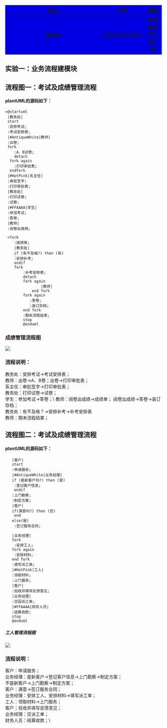 
<table>
<tr>
    <th width=100%, bgcolor=withe >姓名</th>
    <th width=40%, bgcolor=withe>学号</th>
    <th width="50%", bgcolor=withe>班级</th>
  </tr>
  <tr>
      <th width=100%, bgcolor=withe >陈松华</th>
      <th width=40%, bgcolor=withe>201510315203</th>
      <th width="40%", bgcolor=withe>2015级软件工程1班</th>
    </tr>
</table>

实验一：业务流程建模块
--
流程图一：考试及成绩管理流程
-

#### plantUML的源码如下：
```
>@startuml
 |教务处|
 start
 :安排考试;
 :考试安排表;
 |#AntiqueWhite|教师|
 :出卷;
 fork
    :A、B试卷;
    detach
  fork again
    :打印审批表;
  endfork
 |#HotPink|系主任|
 :审批签字;
 :打印审批表;
 |教务处|
 :打印试卷;
 :试卷;
 |#FFAAAA|学生|
 :参加考试;
 :答卷;
 |教师|
 :阅卷出成绩;

 >fork
    :成绩单;
    |教务处|
    if (有不及格?) then (有)
 	:安排补考;
 	endif
 	fork
 		:补考安排表;
 		detach
 		fork again
        		|教师|
        	end fork
        fork again
           :答卷;
           :装订存档;
        end fork
        :期末流程结束;
        stop
        @enduml
```

### 成绩管理流程图
![](./test.png)
### 流程说明：
 教务处：安排考试->考试安排表；\
 教师：出卷->A、B卷；出卷->打印审批表；\
  系主任：审批签字->打印审批表；\
   教务处：打印试卷->试卷； \
   学生：参加考试->答卷；\ 教师：阅卷出成绩->成绩单；
   阅卷出成绩->答卷->装订存档； \
   教务处：有不及格？->安排补考->补考安排表\
    教师：期末流程结束；

流程图二：考试及成绩管理流程
--------------
#### plantUML的源码如下：
```@startuml
   |客户|
   start
   :申请服务;
   |#AntiqueWhite|业务经理|
   if (是新客户吗?) then (是)
   	:登记客户信息;
   	endif
   :上门勘察;
   :制定方案;
   |客户|
   if(满意吗?) then (否)
   	end
   else(是)
   	:签订服务合同;

   |业务经理|
   fork
   	:安排工人;
   fork again
   	:安排材料;
   end fork
   :填写派工单;
   |#HotPink|工人|
   :领取材料;
   :上门服务;
   |客户|
   :验收并填写反馈意见;
   |业务经理|
   :交回派工单;
   |#FFAAAA|财务人员|
   :结算收款;
   stop
   @enduml
   ```
##### 工人管理流程图
![](./work.png)
### 流程说明：
 客户：申请服务；\
  业务经理：是新客户->登记客户信息->上门勘察->制定方案；\
  不是新客户->上门勘察->制定方案；\
   客户：满意->签订服务合同；\
    业务经理：安排工人、安排材料->填写派工单；\
     工人：领取材料->上门服务； \
     客户；验收并填写反馈意见；\
      业务经理：交派工单；\
       财务人员：结算收款；\